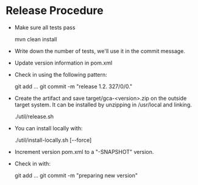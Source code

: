 

# Release Procedure


* Make sure all tests pass


    mvn clean install


* Write down the number of tests, we'll use it in the commit message.

* Update version information in pom.xml

* Check in using the following pattern:


    git add ...
    git commit -m "release 1.2. 327/0/0."

* Create the artifact and save target/gca-&lt;version&gt;.zip on the outside target system. It can be installed by unzipping in /usr/local and linking.


    ./util/release.sh

* You can install locally with:


    ./util/install-locally.sh [--force] <version>


* Increment version pom.xml to a "-SNAPSHOT" version.

* Check in with:

    git add ...
    git commit -m "preparing new version"





